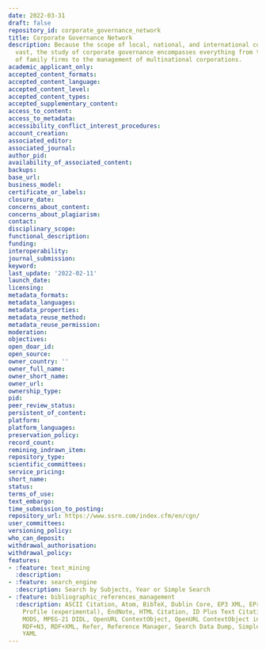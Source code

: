 ```yaml
---
date: 2022-03-31
draft: false
repository_id: corporate_governance_network
title: Corporate Governance Network
description: Because the scope of local, national, and international commerce is so
  vast, the study of corporate governance encompasses everything from the organization
  of family firms to the management of multinational corporations.
academic_applicant_only:
accepted_content_formats:
accepted_content_language:
accepted_content_level:
accepted_content_types:
accepted_supplementary_content:
access_to_content:
access_to_metadata:
accessibility_conflict_interest_procedures:
account_creation:
associated_editor:
associated_journal:
author_pid:
availability_of_associated_content:
backups:
base_url:
business_model:
certificate_or_labels:
closure_date:
concerns_about_content:
concerns_about_plagiarism:
contact:
disciplinary_scope:
functional_description:
funding:
interoperability:
journal_submission:
keyword:
last_update: '2022-02-11'
launch_date:
licensing:
metadata_formats:
metadata_languages:
metadata_properties:
metadata_reuse_method:
metadata_reuse_permission:
moderation:
objectives:
open_doar_id:
open_source:
owner_country: ''
owner_full_name:
owner_short_name:
owner_url:
ownership_type:
pid:
peer_review_status:
persistent_of_content:
platform:
platform_languages:
preservation_policy:
record_count:
remining_indrawn_item:
repository_type:
scientific_committees:
service_pricing:
short_name:
status:
terms_of_use:
text_embargo:
time_submission_to_posting:
repository_url: https://www.ssrn.com/index.cfm/en/cgn/
user_committees:
versioning_policy:
who_can_deposit:
withdrawal_authorisation:
withdrawal_policy:
features:
- :feature: text_mining
  :description:
- :feature: search_engine
  :description: Search by Subjects, Year or Simple Search
- :feature: bibliographic_references_management
  :description: ASCII Citation, Atom, BibTeX, Dublin Core, EP3 XML, EPrints Application
    Profile (experimental), EndNote, HTML Citation, ID Plus Text Citation, JSON, METS,
    MODS, MPEG-21 DIDL, OpenURL ContextObject, OpenURL ContextObject in Span, RDF+N-Triples,
    RDF+N3, RDF+XML, Refer, Reference Manager, Search Data Dump, Simple Metadata,
    YAML
---
```



